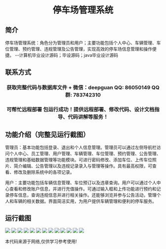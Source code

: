 <p><h1 align="center">停车场管理系统</h1></p>

## 简介
停车场管理系统：角色分为管理员和用户；主要功能包括个人中心、车辆管理、车位管理、预约管理、违规管理及公告管理，实现高效的停车场信息管理和操作便捷。    --计算机毕业设计源码；毕设源码；java毕业设计源码


## 联系方式
<p><h3 align="center">获取完整代码与数据库文件 + 微信：deepguan QQ: 86050149 QQ群: 783742310</h3></p>
<p><h3 align="center">可帮忙远程部署 包运行成功！提供远程部署、修改代码、设计文档指导、代码讲解等服务！</h3></p>

## 功能介绍（完整见运行截图）
管理员：基本功能包括登录、退出和个人信息管理。管理员可以通过左侧导航栏访问个人中心、员工管理、用户管理、车辆管理、车位管理、预约管理、公告管理、违规管理和基础数据管理等功能模块。可进行密码修改、添加车位、上传车位照片、简介编辑、公告管理以及违规记录录入与管理等操作。具有最高权限，可查看、修改及删除系统中的各项记录。

用户：主要功能包括车辆信息管理、车位预订以及违章查询。用户可以通过个人中心查看和修改账户信息，并进行充值操作。可通过输入框和上传功能进行预约和记录停车信息，查询违规信息并进行相关操作。还能够浏览并参与公告活动，管理个人和车辆的相关数据。界面简洁实用，为用户提供车辆管理和便利的停车服务。


## 运行截图
![](img/001.jpg)
![](img/002.jpg)
![](img/003.jpg)
![](img/004.jpg)
![](img/005.jpg)
![](img/006.jpg)
![](img/007.jpg)
![](img/008.jpg)
![](img/009.jpg)
![](img/010.jpg)
![](img/011.jpg)
![](img/012.jpg)
![](img/013.jpg)

<p>本代码来源于网络,仅供学习参考使用!</p>
